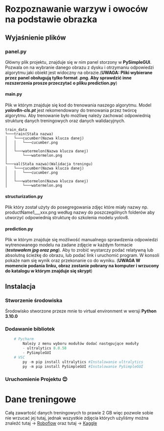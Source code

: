 # Rozpoznawanie warzyw i owoców na podstawie obrazka

## Wyjaśnienie plików

### panel.py
Główny plik projektu, znajduje się w nim panel storzony w **PySimpleGUI**. Pozwala on na wybranie danego obrazu z dysku i otrzymaniu odpowiedzi algorytmu jaki obiekt jest widoczny na obrazie.(**UWAGA: Pliki wybierane przez panel obsługują tylko format .png. Aby sprawdzić inne rozszerzenia prosze przeczytać o pliku prediction.py**)

#### main.py 
Plik w którym znajduje się kod do trenowania naszego algorytmu. Model ***yolov8n-cls.pt*** jest rekomendowany do trenowania przez twórcę algorytmu. Aby trenowanie było możliwę należy zachować odpowiednią strukturę danych treningowych oraz danych walidacyjnych.
```
train_data
└───train(Stała nazwa)
│   └───cucumber(Nazwa klucza danej)
│   │   └───cucumber.png
│   │
│   └───watermelon(Nazwa klucza danej)
│       └───watermelon.png
│   
└───val(Stała nazwa)(Walidacja treningu)
│   └───cucumber(Nazwa klucza danej)
│   │   └───cucumber.png
│   │
│   └───watermelon(Nazwa klucza danej)
│       └───watermelon.png
```

#### structurization.py
Plik który został użyty do posegregowania zdjęc które miały nazwy np. productName1___xxx.png według nazwy do poszczególnych folderów aby utworzyć odpowiednią strukturę do szkolenia modelu yolov8.

#### prediction.py
Plik w którym znajduje się możliwość manualnego sprawdzenia odpowiedzi wytrenowanego modelu na zadane zdjęcie w każdym formacie (***testowałem jpg oraz png***). Aby to zrobić wystarczy podać relatywną lub absolutną ścieżkę do obrazu, lub podać link i uruchomić program. W konsoli pokaże nam się wynik oraz przekonanie co do wyniku. (**UWAGA W momencie podania linku, obraz zostanie pobrany na komputer i wrzucony do katalogu w którym znajduje się skrypt**)

## Instalacja
### Stworzenie środowiska 
Środowisko stworzone przeze mnie to virtual environment w wersji **Python 3.10.0**

### Dodawanie bibliotek
```python
    # Pycharm
        Należy z menu wyboru modułów dodać następujące moduły
        - ultralytics 8.0.58
        - PySimpleGUI
    # VSC
        py -m pip install ultralytics #Instalowanie ultralytics
        py -m pip install PySimpleGUI #Instalowanie PySimpleGUI
```
### Uruchomienie Projektu 😊

# Dane treningowe
Całą zawartość danych treningowych to prawie 2 GB więc pozwole sobie nie wrzucać jej tutaj, jednak wszystkie zdjęcia których użyliśmy można znaleźć tutaj -> [Roboflow](https://universe.roboflow.com/cse299/fruit-and-vegetable/dataset/1)  oraz tutaj -> [Kaggle](https://www.kaggle.com/datasets/kritikseth/fruit-and-vegetable-image-recognition)